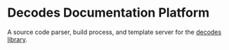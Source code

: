 # Decodes Documentation Platform

A source code parser, build process, and template server for the [decodes library](http://github.com/ksteinfe/decodes).